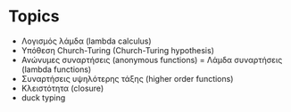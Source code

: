 # Topics

* Λογισμός λάμδα (lambda calculus)
* Υπόθεση Church-Turing (Church-Turing hypothesis)
* Ανώνυμες συναρτήσεις  (anonymous functions) = Λάμδα συναρτήσεις (lambda functions)
* Συναρτήσεις υψηλότερης τάξης (higher order functions)
* Κλειστότητα (closure)
* duck typing